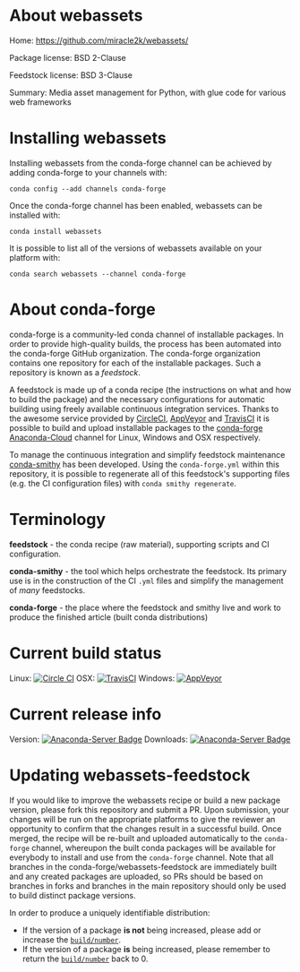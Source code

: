 About webassets
===============

Home: https://github.com/miracle2k/webassets/

Package license: BSD 2-Clause

Feedstock license: BSD 3-Clause

Summary: Media asset management for Python, with glue code for various web frameworks



Installing webassets
====================

Installing webassets from the conda-forge channel can be achieved by adding conda-forge to your channels with:

```
conda config --add channels conda-forge
```

Once the conda-forge channel has been enabled, webassets can be installed with:

```
conda install webassets
```

It is possible to list all of the versions of webassets available on your platform with:

```
conda search webassets --channel conda-forge
```


About conda-forge
=================

conda-forge is a community-led conda channel of installable packages.
In order to provide high-quality builds, the process has been automated into the
conda-forge GitHub organization. The conda-forge organization contains one repository
for each of the installable packages. Such a repository is known as a *feedstock*.

A feedstock is made up of a conda recipe (the instructions on what and how to build
the package) and the necessary configurations for automatic building using freely
available continuous integration services. Thanks to the awesome service provided by
[CircleCI](https://circleci.com/), [AppVeyor](http://www.appveyor.com/)
and [TravisCI](https://travis-ci.org/) it is possible to build and upload installable
packages to the [conda-forge](https://anaconda.org/conda-forge)
[Anaconda-Cloud](http://docs.anaconda.org/) channel for Linux, Windows and OSX respectively.

To manage the continuous integration and simplify feedstock maintenance
[conda-smithy](http://github.com/conda-forge/conda-smithy) has been developed.
Using the ``conda-forge.yml`` within this repository, it is possible to regenerate all of
this feedstock's supporting files (e.g. the CI configuration files) with ``conda smithy regenerate``.


Terminology
===========

**feedstock** - the conda recipe (raw material), supporting scripts and CI configuration.

**conda-smithy** - the tool which helps orchestrate the feedstock.
                   Its primary use is in the construction of the CI ``.yml`` files
                   and simplify the management of *many* feedstocks.

**conda-forge** - the place where the feedstock and smithy live and work to
                  produce the finished article (built conda distributions)

Current build status
====================

Linux: [![Circle CI](https://circleci.com/gh/conda-forge/webassets-feedstock.svg?style=shield)](https://circleci.com/gh/conda-forge/webassets-feedstock)
OSX: [![TravisCI](https://travis-ci.org/conda-forge/webassets-feedstock.svg?branch=master)](https://travis-ci.org/conda-forge/webassets-feedstock)
Windows: [![AppVeyor](https://ci.appveyor.com/api/projects/status/github/conda-forge/webassets-feedstock?svg=True)](https://ci.appveyor.com/project/conda-forge/webassets-feedstock/branch/master)

Current release info
====================
Version: [![Anaconda-Server Badge](https://anaconda.org/conda-forge/webassets/badges/version.svg)](https://anaconda.org/conda-forge/webassets)
Downloads: [![Anaconda-Server Badge](https://anaconda.org/conda-forge/webassets/badges/downloads.svg)](https://anaconda.org/conda-forge/webassets)


Updating webassets-feedstock
============================

If you would like to improve the webassets recipe or build a new
package version, please fork this repository and submit a PR. Upon submission,
your changes will be run on the appropriate platforms to give the reviewer an
opportunity to confirm that the changes result in a successful build. Once
merged, the recipe will be re-built and uploaded automatically to the
`conda-forge` channel, whereupon the built conda packages will be available for
everybody to install and use from the `conda-forge` channel.
Note that all branches in the conda-forge/webassets-feedstock are
immediately built and any created packages are uploaded, so PRs should be based
on branches in forks and branches in the main repository should only be used to
build distinct package versions.

In order to produce a uniquely identifiable distribution:
 * If the version of a package **is not** being increased, please add or increase
   the [``build/number``](http://conda.pydata.org/docs/building/meta-yaml.html#build-number-and-string).
 * If the version of a package **is** being increased, please remember to return
   the [``build/number``](http://conda.pydata.org/docs/building/meta-yaml.html#build-number-and-string)
   back to 0.
